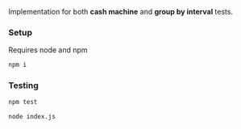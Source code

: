 Implementation for both **cash machine** and **group by interval** tests.

### Setup
Requires node and npm
```sh
npm i
``` 
### Testing
```sh
npm test
```
```sh
node index.js
```


